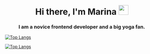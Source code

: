  <h1 align="center">Hi there, I'm Marina</a> 
 <img src="https://github.com/blackcater/blackcater/raw/main/images/Hi.gif" height="32"/></h1>
 <h3 align="center">I am a novice frontend developer and a big yoga fan.</h3>

<!-- ### Hi there 👋 -->

<!---Для компактной версии-->
[![Top Langs](https://github-readme-stats.vercel.app/api/top-langs/?username=gutmalina&layout=compact)](https://github.com/gutmalina/github-readme-stats)

<!---Для подробной версии-->
[![Top Langs](https://github-readme-stats.vercel.app/api/top-langs/?username=gutmalina)](https://github.com/gutmalina/github-readme-stats)

<!--
**gutmalina/gutmalina** is a ✨ _special_ ✨ repository because its `README.md` (this file) appears on your GitHub profile.

Here are some ideas to get you started:

- 🔭 I’m currently working on ...
- 🌱 I’m currently learning ...
- 👯 I’m looking to collaborate on ...
- 🤔 I’m looking for help with ...
- 💬 Ask me about ...
- 📫 How to reach me: ...
- 😄 Pronouns: ...
- ⚡ Fun fact: ...
-->
